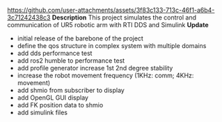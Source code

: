 https://github.com/user-attachments/assets/3f83c133-713c-46f1-a6b4-3c71242438c3
**Description**
This project simulates the control and communication of UR5 robotic arm with RTI DDS and Simulink
**Update**
- initial release of the barebone of the project
- define the qos structure in complex system with multiple domains
- add dds performance test
- add ros2 humble to performance test
- add profile generator increase 1st 2nd degree stability
- increase the robot movement frequency (1KHz: comm; 4KHz: movement)
- add shmio from subscriber to display
- add OpenGL GUI display
- add FK position data to shmio
- add simulink files

